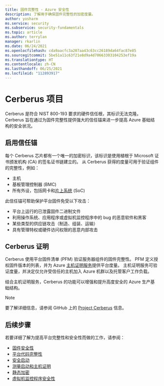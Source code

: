 ```yaml
---
title: 固件完整性 - Azure 安全性
description: 了解用于确保固件完整性的加密度量。
author: yosharm
ms.service: security
ms.subservice: security-fundamentals
ms.topic: article
ms.author: terrylan
manager: rkarlin
ms.date: 06/24/2021
ms.openlocfilehash: cda9aacfc3a207aa43c63cc26189da64fac87e85
ms.sourcegitcommit: 5be51a11c63f21e8d9a4d70663303104253ef19a
ms.translationtype: HT
ms.contentlocale: zh-CN
ms.lasthandoff: 06/25/2021
ms.locfileid: "112893917"
---
```

# <a name="project-cerberus"></a>Cerberus 项目

Cerberus 是符合 NIST 800-193 要求的硬件信任根，其标识无法克隆。 Cerberus 旨在通过为固件完整性提供强大的信任锚来进一步提高 Azure 基础结构的安全状况。

## <a name="enabling-an-anchor-of-trust"></a>启用信任锚
每个 Cerberus 芯片都有一个唯一的加密标识，该标识是使用植根于 Microsoft 证书颁发机构 (CA) 的签名证书链建立的。 从 Cerberus 获得的度量可用于验证组件的完整性，例如：

- 主机
- 基板管理控制器 (BMC)
- 所有外设，包括网卡和[片上系统](https://en.wikipedia.org/wiki/System_on_a_chip) (SoC)

此信任锚可帮助保护平台固件免受以下攻击：

- 平台上运行的已泄露固件二进制文件
- 利用操作系统、应用程序或虚拟机监控程序中的 bug 的恶意软件和黑客
- 某些类型的供应链攻击（制造、组装、运输）
- 具有管理特权或硬件访问权限的恶意内部攻击

## <a name="cerberus-attestation"></a>Cerberus 证明
Cerberus 使用平台固件清单 (PFM) 验证服务器组件的固件完整性。 PFM 定义授权固件版本的列表，并为 Azure [主机证明服务](measured-boot-host-attestation.md)提供平台度量。 主机证明服务可验证度量，并决定仅允许受信任的主机加入 Azure 机群以及托管客户工作负载。

结合主机证明服务，Cerberus 的功能可以增强和提升高度安全的 Azure 生产基础结构。

> [!NOTE]
> 要了解详细信息，请参阅 GitHub 上的 [Project Cerberus](https://github.com/opencomputeproject/Project_Olympus/tree/master/Project_Cerberus) 信息。

## <a name="next-steps"></a>后续步骤
若要详细了解为提高平台完整性和安全性而做的工作，请参阅：

- [固件安全性](firmware.md)
- [平台代码完整性](code-integrity.md)
- [安全启动](secure-boot.md)
- [测量启动和主机证明](measured-boot-host-attestation.md)
- [静态加密](encryption-atrest.md)
- [虚拟机监控程序安全性](hypervisor.md)